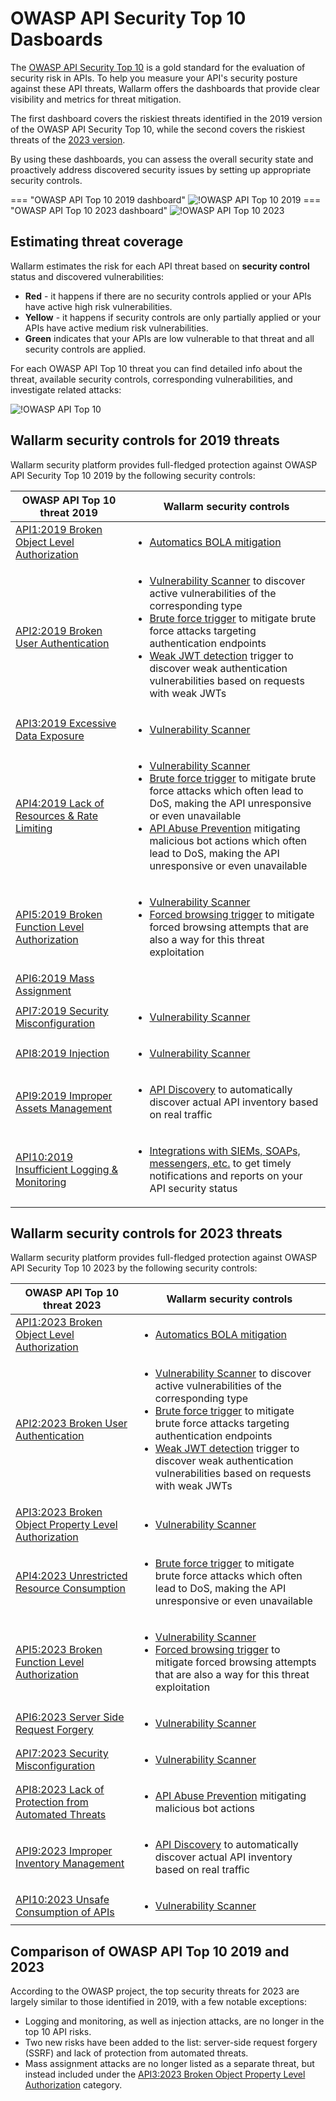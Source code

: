 # OWASP API Security Top 10 Dasboards

The [OWASP API Security Top 10](https://owasp.org/www-project-api-security/) is a gold standard for the evaluation of security risk in APIs. To help you measure your API's security posture against these API threats, Wallarm offers the dashboards that provide clear visibility and metrics for threat mitigation.

The first dashboard covers the riskiest threats identified in the 2019 version of the OWASP API Security Top 10, while the second covers the riskiest threats of the [2023 version](https://owasp.org/www-project-api-security/announcements/2023/02/api-top10-2023rc).

By using these dashboards, you can assess the overall security state and proactively address discovered security issues by setting up appropriate security controls.

=== "OWASP API Top 10 2019 dashboard"
    ![!OWASP API Top 10 2019](../../images/user-guides/dashboard/owasp-api-top-ten-2019-dash.png)
=== "OWASP API Top 10 2023 dashboard"
    ![!OWASP API Top 10 2023](../../images/user-guides/dashboard/owasp-api-top-ten-2023-dash.png)

## Estimating threat coverage

Wallarm estimates the risk for each API threat based on **security control** status and discovered vulnerabilities:

* **Red** - it happens if there are no security controls applied or your APIs have active high risk vulnerabilities.
* **Yellow** - it happens if security controls are only partially applied or your APIs have active medium risk vulnerabilities.
* **Green** indicates that your APIs are low vulnerable to that threat and all security controls are applied.

For each OWASP API Top 10 threat you can find detailed info about the threat, available security controls, corresponding vulnerabilities, and investigate related attacks:

![!OWASP API Top 10](../../images/user-guides/dashboard/owasp-api-top-ten-2023-dash-details.png)

## Wallarm security controls for 2019 threats

Wallarm security platform provides full-fledged protection against OWASP API Security Top 10 2019 by the following security controls:

| OWASP API Top 10 threat 2019 | Wallarm security controls |
| ----------------------- | ------------------------ |
| [API1:2019 Broken Object Level Authorization](https://github.com/OWASP/API-Security/blob/master/2019/en/src/0xa1-broken-object-level-authorization.md) | <ul><li>[Automatics BOLA mitigation](../../admin-en/configuration-guides/protecting-against-bola.md#automatic-bola-protection-for-endpoints-discovered-by-api-discovery)</li></ul> |
| [API2:2019 Broken User Authentication](https://github.com/OWASP/API-Security/blob/master/2019/en/src/0xa2-broken-user-authentication.md) | <ul><li>[Vulnerability Scanner](../../about-wallarm/detecting-vulnerabilities.md#vulnerability-scanner) to discover active vulnerabilities of the corresponding type</li><li>[Brute force trigger](../../admin-en/configuration-guides/protecting-against-bruteforce.md) to mitigate brute force attacks targeting authentication endpoints</li><li>[Weak JWT detection](../triggers/trigger-examples.md#detect-weak-jwts) trigger to discover weak authentication vulnerabilities based on requests with weak JWTs</li></ul> |
| [API3:2019 Excessive Data Exposure](https://github.com/OWASP/API-Security/blob/master/2019/en/src/0xa3-excessive-data-exposure.md) | <ul><li>[Vulnerability Scanner](../../about-wallarm/detecting-vulnerabilities.md#vulnerability-scanner)</li></ul> |
| [API4:2019 Lack of Resources & Rate Limiting](https://github.com/OWASP/API-Security/blob/master/2019/en/src/0xa4-lack-of-resources-and-rate-limiting.md) | <ul><li>[Vulnerability Scanner](../../about-wallarm/detecting-vulnerabilities.md#vulnerability-scanner)</li><li>[Brute force trigger](../../admin-en/configuration-guides/protecting-against-bruteforce.md) to mitigate brute force attacks which often lead to DoS, making the API unresponsive or even unavailable</li><li>[API Abuse Prevention](../../about-wallarm/api-abuse-prevention.md) mitigating malicious bot actions which often lead to DoS, making the API unresponsive or even unavailable</li></ul> |
| [API5:2019 Broken Function Level Authorization](https://github.com/OWASP/API-Security/blob/master/2019/en/src/0xa5-broken-function-level-authorization.md) | <ul><li>[Vulnerability Scanner](../../about-wallarm/detecting-vulnerabilities.md#vulnerability-scanner)</li><li>[Forced browsing trigger](../../admin-en/configuration-guides/protecting-against-bruteforce.md) to mitigate forced browsing attempts that are also a way for this threat exploitation</li></ul> |
| [API6:2019 Mass Assignment](https://github.com/OWASP/API-Security/blob/master/2019/en/src/0xa6-mass-assignment.md) | |
| [API7:2019 Security Misconfiguration](https://github.com/OWASP/API-Security/blob/master/2019/en/src/0xa7-security-misconfiguration.md) | <ul><li>[Vulnerability Scanner](../../about-wallarm/detecting-vulnerabilities.md#vulnerability-scanner)</li></ul> |
| [API8:2019 Injection](https://github.com/OWASP/API-Security/blob/master/2019/en/src/0xa8-injection.md) | <ul><li>[Vulnerability Scanner](../../about-wallarm/detecting-vulnerabilities.md#vulnerability-scanner)</li></ul> |
| [API9:2019 Improper Assets Management](https://github.com/OWASP/API-Security/blob/master/2019/en/src/0xa9-improper-assets-management.md) | <ul><li>[API Discovery](../../about-wallarm/api-discovery.md) to automatically discover actual API inventory based on real traffic</li></ul> |
| [API10:2019 Insufficient Logging & Monitoring](https://github.com/OWASP/API-Security/blob/master/2019/en/src/0xaa-insufficient-logging-monitoring.md) | <ul><li>[Integrations with SIEMs, SOAPs, messengers, etc.](../settings/integrations/integrations-intro.md) to get timely notifications and reports on your API security status</li></ul> |

## Wallarm security controls for 2023 threats

Wallarm security platform provides full-fledged protection against OWASP API Security Top 10 2023 by the following security controls:

| OWASP API Top 10 threat 2023 | Wallarm security controls |
| ----------------------- | ------------------------ |
| [API1:2023 Broken Object Level Authorization](https://github.com/OWASP/API-Security/blob/master/2023/en/src/0xa1-broken-object-level-authorization.md) | <ul><li>[Automatics BOLA mitigation](../../admin-en/configuration-guides/protecting-against-bola.md#automatic-bola-protection-for-endpoints-discovered-by-api-discovery)</li></ul> |
| [API2:2023 Broken User Authentication](https://github.com/OWASP/API-Security/blob/master/2023/en/src/0xa2-broken-authentication.md) | <ul><li>[Vulnerability Scanner](../../about-wallarm/detecting-vulnerabilities.md#vulnerability-scanner) to discover active vulnerabilities of the corresponding type</li><li>[Brute force trigger](../../admin-en/configuration-guides/protecting-against-bruteforce.md) to mitigate brute force attacks targeting authentication endpoints</li><li>[Weak JWT detection](../triggers/trigger-examples.md#detect-weak-jwts) trigger to discover weak authentication vulnerabilities based on requests with weak JWTs</li></ul> |
| [API3:2023 Broken Object Property Level Authorization](https://github.com/OWASP/API-Security/blob/master/2023/en/src/0xa3-broken-object-property-level-authorization.md) | <ul><li>[Vulnerability Scanner](../../about-wallarm/detecting-vulnerabilities.md#vulnerability-scanner)</li></ul> |
| [API4:2023 Unrestricted Resource Consumption](https://github.com/OWASP/API-Security/blob/master/2023/en/src/0xa4-unrestricted-resource-consumption.md) | <ul><li>[Brute force trigger](../../admin-en/configuration-guides/protecting-against-bruteforce.md) to mitigate brute force attacks which often lead to DoS, making the API unresponsive or even unavailable</li></ul> |
| [API5:2023 Broken Function Level Authorization](https://github.com/OWASP/API-Security/blob/master/2023/en/src/0xa5-broken-function-level-authorization.md) | <ul><li>[Vulnerability Scanner](../../about-wallarm/detecting-vulnerabilities.md#vulnerability-scanner)</li><li>[Forced browsing trigger](../../admin-en/configuration-guides/protecting-against-bruteforce.md) to mitigate forced browsing attempts that are also a way for this threat exploitation</li></ul> |
| [API6:2023 Server Side Request Forgery](https://github.com/OWASP/API-Security/blob/master/2023/en/src/0xa6-server-side-request-forgery.md) | <ul><li>[Vulnerability Scanner](../../about-wallarm/detecting-vulnerabilities.md#vulnerability-scanner)</li></ul> |
| [API7:2023 Security Misconfiguration](https://github.com/OWASP/API-Security/blob/master/2023/en/src/0xa7-security-misconfiguration.md) | <ul><li>[Vulnerability Scanner](../../about-wallarm/detecting-vulnerabilities.md#vulnerability-scanner)</li></ul> |
| [API8:2023 Lack of Protection from Automated Threats](https://github.com/OWASP/API-Security/blob/master/2023/en/src/0xa8-lack-of-protection-from-automated-threats.md) | <ul><li>[API Abuse Prevention](../../about-wallarm/api-abuse-prevention.md) mitigating malicious bot actions</li></ul> |
| [API9:2023 Improper Inventory Management](https://github.com/OWASP/API-Security/blob/master/2023/en/src/0xa9-improper-assets-management.md) | <ul><li>[API Discovery](../../about-wallarm/api-discovery.md) to automatically discover actual API inventory based on real traffic</li></ul> |
| [API10:2023 Unsafe Consumption of APIs](https://github.com/OWASP/API-Security/blob/master/2023/en/src/0xaa-unsafe-consumption-of-apis.md) | <ul><li>[Vulnerability Scanner](../../about-wallarm/detecting-vulnerabilities.md#vulnerability-scanner)</li></ul> |

## Comparison of OWASP API Top 10 2019 and 2023

According to the OWASP project, the top security threats for 2023 are largely similar to those identified in 2019, with a few notable exceptions:

* Logging and monitoring, as well as injection attacks, are no longer in the top 10 API risks.
* Two new risks have been added to the list: server-side request forgery (SSRF) and lack of protection from automated threats.
* Mass assignment attacks are no longer listed as a separate threat, but instead included under the [API3:2023 Broken Object Property Level Authorization](https://github.com/OWASP/API-Security/blob/master/2023/en/src/0xa3-broken-object-property-level-authorization.md) category.
